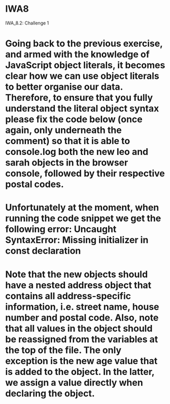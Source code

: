 # IWA8
IWA_8.2: Challenge 1

# Going back to the previous exercise, and armed with the knowledge of JavaScript object literals, it becomes clear how we can use object literals to better organise our data. Therefore, to ensure that you fully understand the literal object syntax please fix the code below (once again, only underneath the comment) so that it is able to console.log both the new leo and sarah objects in the browser console, followed by their respective postal codes.

 

# Unfortunately at the moment, when running the code snippet we get the following error: Uncaught SyntaxError: Missing initializer in const declaration

 

# Note that the new objects should have a nested address object that contains all address-specific information, i.e. street name, house number and postal code. Also, note that all values in the object should be reassigned from the variables at the top of the file. The only exception is the new age value that is added to the object. In the latter, we assign a value directly when declaring the object.